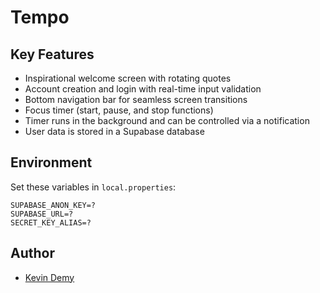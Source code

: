 # Tempo

## Key Features
- Inspirational welcome screen with rotating quotes
- Account creation and login with real-time input validation
- Bottom navigation bar for seamless screen transitions
- Focus timer (start, pause, and stop functions)
- Timer runs in the background and can be controlled via a notification
- User data is stored in a Supabase database

## Environment
Set these variables in `local.properties`:
```
SUPABASE_ANON_KEY=?
SUPABASE_URL=?
SECRET_KEY_ALIAS=?
```

## Author
- [Kevin Demy](https://github.com/Sakutaroo)
